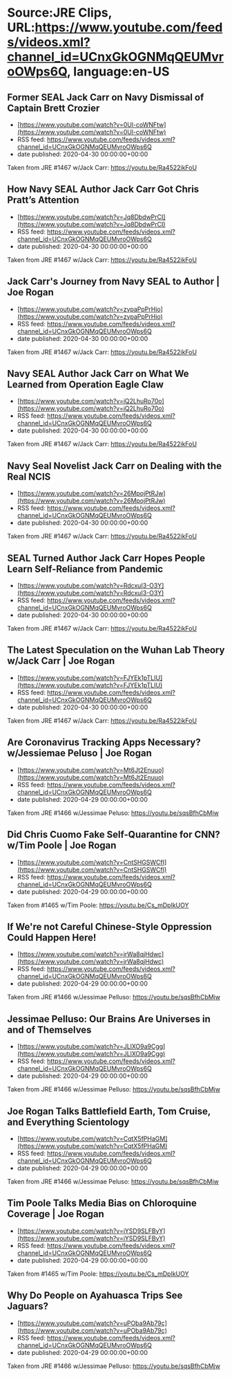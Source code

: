# Source:JRE Clips, URL:https://www.youtube.com/feeds/videos.xml?channel_id=UCnxGkOGNMqQEUMvroOWps6Q, language:en-US

## Former SEAL Jack Carr on Navy Dismissal of Captain Brett Crozier
 - [https://www.youtube.com/watch?v=0Ul-coWNFtw](https://www.youtube.com/watch?v=0Ul-coWNFtw)
 - RSS feed: https://www.youtube.com/feeds/videos.xml?channel_id=UCnxGkOGNMqQEUMvroOWps6Q
 - date published: 2020-04-30 00:00:00+00:00

Taken from JRE #1467 w/Jack Carr: https://youtu.be/Ra4522ikFoU

## How Navy SEAL Author Jack Carr Got Chris Pratt’s Attention
 - [https://www.youtube.com/watch?v=Jq8DbdwPrCI](https://www.youtube.com/watch?v=Jq8DbdwPrCI)
 - RSS feed: https://www.youtube.com/feeds/videos.xml?channel_id=UCnxGkOGNMqQEUMvroOWps6Q
 - date published: 2020-04-30 00:00:00+00:00

Taken from JRE #1467 w/Jack Carr: https://youtu.be/Ra4522ikFoU

## Jack Carr's Journey from Navy SEAL to Author | Joe Rogan
 - [https://www.youtube.com/watch?v=zvpaPpPrHio](https://www.youtube.com/watch?v=zvpaPpPrHio)
 - RSS feed: https://www.youtube.com/feeds/videos.xml?channel_id=UCnxGkOGNMqQEUMvroOWps6Q
 - date published: 2020-04-30 00:00:00+00:00

Taken from JRE #1467 w/Jack Carr:
https://youtu.be/Ra4522ikFoU

## Navy SEAL Author Jack Carr on What We Learned from Operation Eagle Claw
 - [https://www.youtube.com/watch?v=iQ2LhuRo70o](https://www.youtube.com/watch?v=iQ2LhuRo70o)
 - RSS feed: https://www.youtube.com/feeds/videos.xml?channel_id=UCnxGkOGNMqQEUMvroOWps6Q
 - date published: 2020-04-30 00:00:00+00:00

Taken from JRE #1467 w/Jack Carr: https://youtu.be/Ra4522ikFoU

## Navy Seal Novelist Jack Carr on Dealing with the Real NCIS
 - [https://www.youtube.com/watch?v=26MpojPtRJw](https://www.youtube.com/watch?v=26MpojPtRJw)
 - RSS feed: https://www.youtube.com/feeds/videos.xml?channel_id=UCnxGkOGNMqQEUMvroOWps6Q
 - date published: 2020-04-30 00:00:00+00:00

Taken from JRE #1467 w/Jack Carr: https://youtu.be/Ra4522ikFoU

## SEAL Turned Author Jack Carr Hopes People Learn Self-Reliance from Pandemic
 - [https://www.youtube.com/watch?v=RdcxuI3-O3Y](https://www.youtube.com/watch?v=RdcxuI3-O3Y)
 - RSS feed: https://www.youtube.com/feeds/videos.xml?channel_id=UCnxGkOGNMqQEUMvroOWps6Q
 - date published: 2020-04-30 00:00:00+00:00

Taken from JRE #1467 w/Jack Carr: https://youtu.be/Ra4522ikFoU

## The Latest Speculation on the Wuhan Lab Theory w/Jack Carr | Joe Rogan
 - [https://www.youtube.com/watch?v=FJYEk1pTLIU](https://www.youtube.com/watch?v=FJYEk1pTLIU)
 - RSS feed: https://www.youtube.com/feeds/videos.xml?channel_id=UCnxGkOGNMqQEUMvroOWps6Q
 - date published: 2020-04-30 00:00:00+00:00

Taken from JRE #1467 w/Jack Carr:
https://youtu.be/Ra4522ikFoU

## Are Coronavirus Tracking Apps Necessary? w/Jessiemae Peluso | Joe Rogan
 - [https://www.youtube.com/watch?v=Mt6Jt2Enuuo](https://www.youtube.com/watch?v=Mt6Jt2Enuuo)
 - RSS feed: https://www.youtube.com/feeds/videos.xml?channel_id=UCnxGkOGNMqQEUMvroOWps6Q
 - date published: 2020-04-29 00:00:00+00:00

Taken from JRE #1466 w/Jessimae Peluso:
https://youtu.be/sqsBfhCbMjw

## Did Chris Cuomo Fake Self-Quarantine for CNN? w/Tim Poole | Joe Rogan
 - [https://www.youtube.com/watch?v=CntSHGSWCfI](https://www.youtube.com/watch?v=CntSHGSWCfI)
 - RSS feed: https://www.youtube.com/feeds/videos.xml?channel_id=UCnxGkOGNMqQEUMvroOWps6Q
 - date published: 2020-04-29 00:00:00+00:00

Taken from #1465 w/Tim Poole:
https://youtu.be/Cs_mDpIkUOY

## If We're not Careful Chinese-Style Oppression Could Happen Here!
 - [https://www.youtube.com/watch?v=jrWa8qjHdwc](https://www.youtube.com/watch?v=jrWa8qjHdwc)
 - RSS feed: https://www.youtube.com/feeds/videos.xml?channel_id=UCnxGkOGNMqQEUMvroOWps6Q
 - date published: 2020-04-29 00:00:00+00:00

Taken from JRE #1466 w/Jessimae Pelluso: https://youtu.be/sqsBfhCbMjw

## Jessimae Pelluso: Our Brains Are Universes in and of Themselves
 - [https://www.youtube.com/watch?v=JLlXO9a9Cgg](https://www.youtube.com/watch?v=JLlXO9a9Cgg)
 - RSS feed: https://www.youtube.com/feeds/videos.xml?channel_id=UCnxGkOGNMqQEUMvroOWps6Q
 - date published: 2020-04-29 00:00:00+00:00

Taken from JRE #1466 w/Jessimae Pelluso: https://youtu.be/sqsBfhCbMjw

## Joe Rogan Talks Battlefield Earth, Tom Cruise, and Everything Scientology
 - [https://www.youtube.com/watch?v=CqtX5fPHaGM](https://www.youtube.com/watch?v=CqtX5fPHaGM)
 - RSS feed: https://www.youtube.com/feeds/videos.xml?channel_id=UCnxGkOGNMqQEUMvroOWps6Q
 - date published: 2020-04-29 00:00:00+00:00

Taken from JRE #1466 w/Jessimae Peluso:
https://youtu.be/sqsBfhCbMjw

## Tim Poole Talks Media Bias on Chloroquine Coverage | Joe Rogan
 - [https://www.youtube.com/watch?v=iYSD9SLFByY](https://www.youtube.com/watch?v=iYSD9SLFByY)
 - RSS feed: https://www.youtube.com/feeds/videos.xml?channel_id=UCnxGkOGNMqQEUMvroOWps6Q
 - date published: 2020-04-29 00:00:00+00:00

Taken from #1465 w/Tim Poole:
https://youtu.be/Cs_mDpIkUOY

## Why Do People on Ayahuasca Trips See Jaguars?
 - [https://www.youtube.com/watch?v=uPOba9Ab79c](https://www.youtube.com/watch?v=uPOba9Ab79c)
 - RSS feed: https://www.youtube.com/feeds/videos.xml?channel_id=UCnxGkOGNMqQEUMvroOWps6Q
 - date published: 2020-04-29 00:00:00+00:00

Taken from JRE #1466 w/Jessimae Pelluso: https://youtu.be/sqsBfhCbMjw

